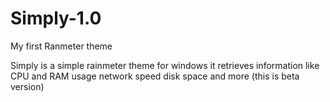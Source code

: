 Simply-1.0
==========

My first Ranmeter theme

Simply is a simple rainmeter theme for windows it retrieves information like CPU and RAM usage network speed disk space and more
(this is beta version)
